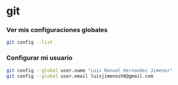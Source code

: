 # git

### Ver mis configuraciones globales 

```bash
git config --list
```

### Configurar mi usuario

```bash
git config --global user.name "Luis Manuel Hernandez Jimenez"
git config --global user.email luisjimenezh8@gmail.com
```
